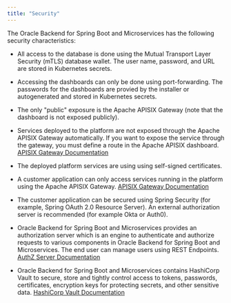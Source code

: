 ```yaml
---
title: "Security"
---
```


The Oracle Backend for Spring Boot and Microservices has the following security characteristics:

- All access to the database is done using the Mutual Transport Layer Security (mTLS) database wallet. The user name, password, and URL are stored in Kubernetes secrets.

- Accessing the dashboards can only be done using port-forwarding. The passwords for the dashboards are provied by the installer or autogenerated and stored in Kubernetes secrets.

- The only "public" exposure is the Apache APISIX Gateway (note that the dashboard is not exposed publicly).

- Services deployed to the platform are not exposed through the Apache APISIX Gateway automatically.  If you want to expose the service through the gateway, you must define a route in the Apache APISIX dashboard. [APISIX Gateway Documentation](../platform/apigw)

- The deployed platform services are using using self-signed certificates.

- A customer application can only access services running in the platform using the Apache APISIX Gateway. [APISIX Gateway Documentation](../platform/apigw)

- The customer application can be secured using Spring Security (for example, Spring OAuth 2.0 Resource Server). An external authorization server is recommended (for example Okta or Auth0).

- Oracle Backend for Spring Boot and Microservices provides an authorization server which is an engine to authenticate and authorize requests to various components in Oracle Backend for Spring Boot and Microservices. The end user can manage users using REST Endpoints. [AuthZ Server Documentation](../security/azn-server)

- Oracle Backend for Spring Boot and Microservices contains HashiCorp Vault to secure, store and tightly control access to tokens, passwords, certificates, encryption keys for protecting secrets, and other sensitive data. [HashiCorp Vault Documentation](../platform/vault)

